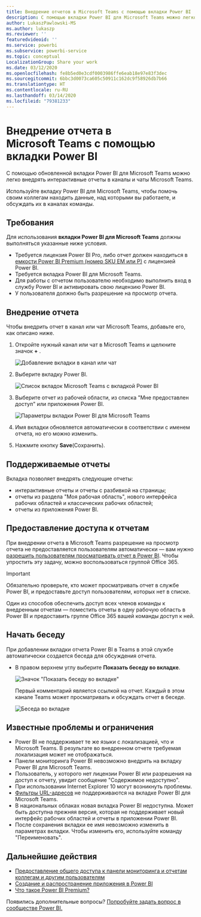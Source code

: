 ```yaml
---
title: Внедрение отчетов в Microsoft Teams с помощью вкладки Power BI
description: С помощью вкладки Power BI для Microsoft Teams можно легко внедрять интерактивные отчеты в каналы и чаты.
author: LukaszPawlowski-MS
ms.author: lukaszp
ms.reviewer: ''
featuredvideoid: ''
ms.service: powerbi
ms.subservice: powerbi-service
ms.topic: conceptual
LocalizationGroup: Share your work
ms.date: 03/12/2020
ms.openlocfilehash: fe8b5ed0e3cdf0003986ffe6eab18e97e83f3dec
ms.sourcegitcommit: 6bbc3d0073ca605c50911c162dc9f58926db7b66
ms.translationtype: HT
ms.contentlocale: ru-RU
ms.lasthandoff: 03/14/2020
ms.locfileid: "79381233"
---
```

# <a name="embed-report-with-the-power-bi-tab-for-microsoft-teams"></a>Внедрение отчета в Microsoft Teams с помощью вкладки Power BI

С помощью обновленной вкладки Power BI для Microsoft Teams можно легко внедрять интерактивные отчеты в каналы и чаты Microsoft Teams.

Используйте вкладку Power BI для Microsoft Teams, чтобы помочь своим коллегам находить данные, над которыми вы работаете, и обсуждать их в каналах команды.

## <a name="requirements"></a>Требования

Для использования **вкладки Power BI для Microsoft Teams** должны выполняться указанные ниже условия.

- Требуется лицензия Power BI Pro, либо отчет должен находиться в [емкости Power BI Premium (номер SKU EM или P)](service-premium-what-is.md) с лицензией Power BI.
- Требуется вкладка Power BI для Microsoft Teams.
- Для работы с отчетом пользователю необходимо выполнить вход в службу Power BI и активировать свою лицензию Power BI.
- У пользователя должно быть разрешение на просмотр отчета.

## <a name="embed-your-report"></a>Внедрение отчета
Чтобы внедрить отчет в канал или чат Microsoft Teams, добавьте его, как описано ниже.

1. Откройте нужный канал или чат в Microsoft Teams и щелкните значок **+** .

    ![Добавление вкладки в канал или чат](media/service-embed-report-microsoft-teams/service-embed-report-microsoft-teams-add.png)

2. Выберите вкладку Power BI.

    ![Список вкладок Microsoft Teams с вкладкой Power BI](media/service-embed-report-microsoft-teams/service-embed-report-microsoft-teams-tab.png)

3. Выберите отчет из рабочей области, из списка "Мне предоставлен доступ" или приложения Power BI.

    ![Параметры вкладки Power BI для Microsoft Teams](media/service-embed-report-microsoft-teams/service-embed-report-microsoft-teams-tab-settings.png)

4. Имя вкладки обновляется автоматически в соответствии с именем отчета, но его можно изменить. 

5. Нажмите кнопку **Save**(Сохранить).

## <a name="supported-reports"></a>Поддерживаемые отчеты

Вкладка позволяет внедрять следующие отчеты:

- интерактивные отчеты и отчеты с разбивкой на страницы;
- отчеты из раздела "Моя рабочая область", нового интерфейса рабочих областей и классических рабочих областей;
- отчеты из приложения Power BI.


## <a name="grant-access-to-reports"></a>Предоставление доступа к отчетам

При внедрении отчета в Microsoft Teams разрешение на просмотр отчета не предоставляется пользователям автоматически — вам нужно [разрешить пользователям просматривать отчет в Power BI](service-share-dashboards.md). Чтобы упростить эту задачу, можно воспользоваться группой Office 365. 

> [!IMPORTANT]
> Обязательно проверьте, кто может просматривать отчет в службе Power BI, и предоставьте доступ пользователям, которых нет в списке.

Один из способов обеспечить доступ всех членов команды к внедренным отчетам — поместить отчеты в одну рабочую область в Power BI и предоставить группе Office 365 вашей команды доступ к ней.

## <a name="start-a-conversation"></a>Начать беседу

При добавлении вкладки отчета Power BI в Teams в этой службе автоматически создается беседа для обсуждения отчета. 

- В правом верхнем углу выберите **Показать беседу во вкладке**.

    ![Значок "Показать беседу во вкладке"](media/service-embed-report-microsoft-teams/power-bi-teams-conversation-icon.png)

    Первый комментарий является ссылкой на отчет. Каждый в этом канале Teams может просматривать и обсуждать отчет в беседе.

    ![Беседа во вкладке](media/service-embed-report-microsoft-teams/power-bi-teams-conversation-tab.png)

## <a name="known-issues-and-limitations"></a>Известные проблемы и ограничения

- Power BI не поддерживает те же языки с локализацией, что и Microsoft Teams. В результате во внедренном отчете требуемая локализация может не отображаться.
- Панели мониторинга Power BI невозможно внедрить на вкладку Power BI для Microsoft Teams.
- Пользователь, у которого нет лицензии Power BI или разрешения на доступ к отчету, увидит сообщение "Содержимое недоступно".
- При использовании Internet Explorer 10 могут возникнуть проблемы. <!--You can look at the [browsers support for Power BI](consumer/end-user-browsers.md) and for [Office 365](https://products.office.com/office-system-requirements#Browsers-section). -->
- [Фильтры URL-адресов](service-url-filters.md) не поддерживаются на вкладке Power BI для Microsoft Teams.
- В национальных облаках новая вкладка Power BI недоступна. Может быть доступна прежняя версия, которая не поддерживает новый интерфейс рабочих областей и отчеты в приложении Power BI. 
- После сохранения вкладки ее имя невозможно изменить в параметрах вкладки. Чтобы изменить его, используйте команду "Переименовать".

## <a name="next-steps"></a>Дальнейшие действия
- [Предоставление общего доступа к панели мониторинга и отчетам коллегам и другим пользователям](service-share-dashboards.md)  
- [Создание и распространение приложения в Power BI](service-create-distribute-apps.md)  
- [Что такое Power BI Premium?](service-premium-what-is.md)

Появились дополнительные вопросы? [Попробуйте задать вопрос в сообществе Power BI.](https://community.powerbi.com/)
